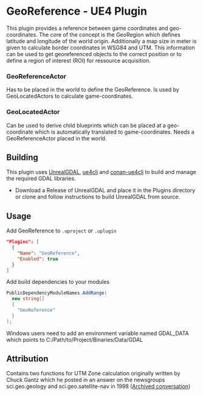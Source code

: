 GeoReference - UE4 Plugin
===========================

This plugin provides a reference between game coordinates and geo-coordinates. The core of the concept is the GeoRegion which defines latitude and longitude of the world origin. Additionally a map size in meter is given to calculate border coordinates in WSG84 and UTM. This information can be used to get georeferenced objects to the correct position or to define a region of interest (ROI) for ressource acquisition.

### GeoReferenceActor
Has to be placed in the world to define the GeoReference. Is used by GeoLocatedActors to calculate game-coordinates.

### GeoLocatedActor
Can be used to derive child blueprints which can be placed at a geo-coordinate which is automatically translated to game-coordinates. Needs a GeoReferenceActor placed in the world.

## Building

This plugin uses [UnrealGDAL](https://github.com/TensorWorks/UnrealGDAL), [ue4cli](https://github.com/adamrehn/ue4cli) and [conan-ue4cli](https://github.com/adamrehn/conan-ue4cli) to build and manage the required GDAL libraries.

* Download a Release of UnrealGDAL and place it in the Plugins directory or clone and follow instructions to build UnrealGDAL from source.
## Usage

Add GeoReference to `.uproject` or `.uplugin`

```json
"Plugins": [
  {
    "Name": "GeoReference",
    "Enabled": true
  }
]
```

Add build dependencies to your modules

```csharp
PublicDependencyModuleNames.AddRange(
  new string[]
  {
    "GeoReference"
  }
);
```

Windows users need to add an environment variable named GDAL_DATA which points to C:/Path/to/Project/Binaries/Data/GDAL

## Attribution
Contains two functions for UTM Zone calculation originally written by Chuck Gantz which he posted in an answer on the newsgroups sci.geo.geology and sci.geo.satellite-nav in 1998 ([Archived conversation](http://www.gpsy.com/gpsinfo/geotoutm/))
